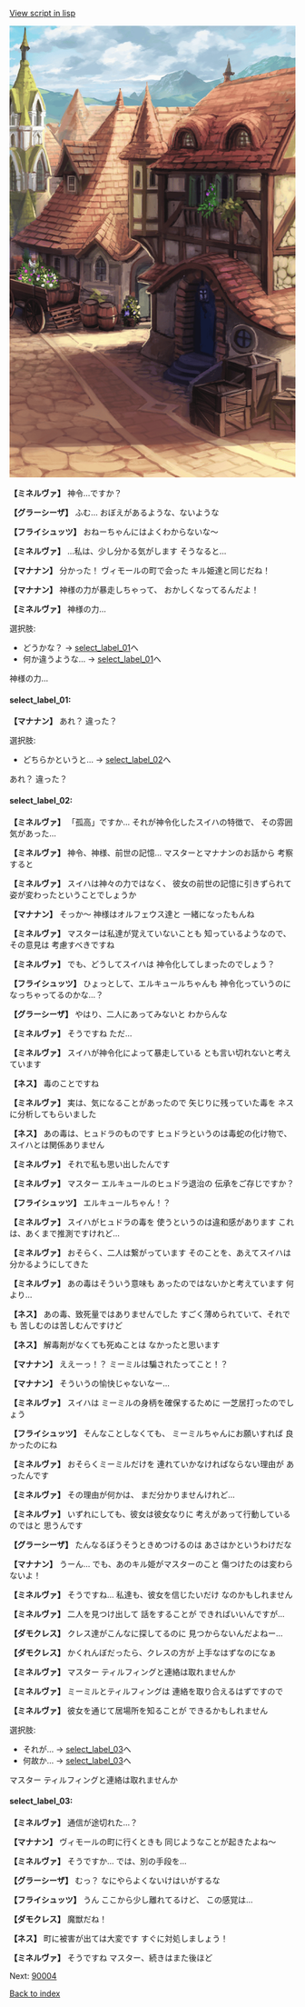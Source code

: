 [View script in lisp](../scripts/202103040.txt)

![town_3.png](../images/backgrounds/town_3.png)

**【ミネルヴァ】**
神令…ですか？

**【グラーシーザ】**
ふむ…
おぼえがあるような、ないような

**【フライシュッツ】**
おねーちゃんにはよくわからないな～

**【ミネルヴァ】**
…私は、少し分かる気がします
そうなると…

**【マナナン】**
分かった！
ヴィモールの町で会った
キル姫達と同じだね！

**【マナナン】**
神様の力が暴走しちゃって、
おかしくなってるんだよ！

**【ミネルヴァ】**
神様の力…

選択肢:
- どうかな？ → [select_label_01](#select_label_01)へ
- 何か違うような… → [select_label_01](#select_label_01)へ

神様の力…

#### select_label_01:

**【マナナン】**
あれ？
違った？

選択肢:
- どちらかというと… → [select_label_02](#select_label_02)へ

あれ？
違った？

#### select_label_02:

**【ミネルヴァ】**
「孤高」ですか…
それが神令化したスイハの特徴で、
その雰囲気があった…

**【ミネルヴァ】**
神令、神様、前世の記憶…
マスターとマナナンのお話から
考察すると

**【ミネルヴァ】**
スイハは神々の力ではなく、
彼女の前世の記憶に引きずられて
姿が変わったということでしょうか

**【マナナン】**
そっか～
神様はオルフェウス達と
一緒になったもんね

**【ミネルヴァ】**
マスターは私達が覚えていないことも
知っているようなので、その意見は
考慮すべきですね

**【ミネルヴァ】**
でも、どうしてスイハは
神令化してしまったのでしょう？

**【フライシュッツ】**
ひょっとして、エルキュールちゃんも
神令化っていうのに
なっちゃってるのかな…？

**【グラーシーザ】**
やはり、二人にあってみないと
わからんな

**【ミネルヴァ】**
そうですね
ただ…

**【ミネルヴァ】**
スイハが神令化によって暴走している
とも言い切れないと考えています

**【ネス】**
毒のことですね

**【ミネルヴァ】**
実は、気になることがあったので
矢じりに残っていた毒を
ネスに分析してもらいました

**【ネス】**
あの毒は、ヒュドラのものです
ヒュドラというのは毒蛇の化け物で、
スイハとは関係ありません

**【ミネルヴァ】**
それで私も思い出したんです

**【ミネルヴァ】**
マスター
エルキュールのヒュドラ退治の
伝承をご存じですか？

**【フライシュッツ】**
エルキュールちゃん！？

**【ミネルヴァ】**
スイハがヒュドラの毒を
使うというのは違和感があります
これは、あくまで推測ですけれど…

**【ミネルヴァ】**
おそらく、二人は繋がっています
そのことを、あえてスイハは
分かるようにしてきた

**【ミネルヴァ】**
あの毒はそういう意味も
あったのではないかと考えています
何より…

**【ネス】**
あの毒、致死量ではありませんでした
すごく薄められていて、それでも
苦しむのは苦しむんですけど

**【ネス】**
解毒剤がなくても死ぬことは
なかったと思います

**【マナナン】**
ええーっ！？
ミーミルは騙されたってこと！？

**【マナナン】**
そういうの愉快じゃないなー…

**【ミネルヴァ】**
スイハは
ミーミルの身柄を確保するために
一芝居打ったのでしょう

**【フライシュッツ】**
そんなことしなくても、
ミーミルちゃんにお願いすれば
良かったのにね

**【ミネルヴァ】**
おそらくミーミルだけを
連れていかなければならない理由が
あったんです

**【ミネルヴァ】**
その理由が何かは、
まだ分かりませんけれど…

**【ミネルヴァ】**
いずれにしても、彼女は彼女なりに
考えがあって行動しているのではと
思うんです

**【グラーシーザ】**
たんなるぼうそうときめつけるのは
あさはかというわけだな

**【マナナン】**
うーん…
でも、あのキル姫がマスターのこと
傷つけたのは変わらないよ！

**【ミネルヴァ】**
そうですね…
私達も、彼女を信じたいだけ
なのかもしれません

**【ミネルヴァ】**
二人を見つけ出して
話をすることが
できればいいんですが…

**【ダモクレス】**
クレス達がこんなに探してるのに
見つからないんだよねー…

**【ダモクレス】**
かくれんぼだったら、クレスの方が
上手なはずなのになぁ

**【ミネルヴァ】**
マスター
ティルフィングと連絡は取れませんか

**【ミネルヴァ】**
ミーミルとティルフィングは
連絡を取り合えるはずですので

**【ミネルヴァ】**
彼女を通じて居場所を知ることが
できるかもしれません

選択肢:
- それが… → [select_label_03](#select_label_03)へ
- 何故か… → [select_label_03](#select_label_03)へ

マスター
ティルフィングと連絡は取れませんか

#### select_label_03:

**【ミネルヴァ】**
通信が途切れた…？

**【マナナン】**
ヴィモールの町に行くときも
同じようなことが起きたよね～

**【ミネルヴァ】**
そうですか…
では、別の手段を…

**【グラーシーザ】**
むっ？
なにやらよくないけはいがするな

**【フライシュッツ】**
うん
ここから少し離れてるけど、
この感覚は…

**【ダモクレス】**
魔獣だね！

**【ネス】**
町に被害が出ては大変です
すぐに対処しましょう！

**【ミネルヴァ】**
そうですね
マスター、続きはまた後ほど


Next: [90004](90004.md)

[Back to index](index.md)
